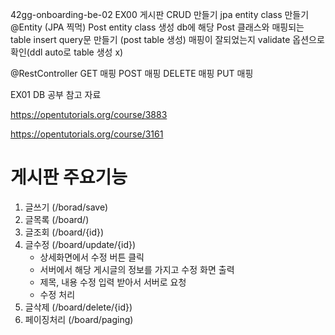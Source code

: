 42gg-onboarding-be-02
EX00 게시판 CRUD 만들기
jpa entity class 만들기 @Entity (JPA 찍먹) Post entity class 생성 db에 해당 Post 클래스와 매핑되는 table insert query문 만들기 (post table 생성) 매핑이 잘되었는지 validate 옵션으로 확인(ddl auto로 table 생성 x)

@RestController GET 매핑 POST 매핑 DELETE 매핑 PUT 매핑

EX01 DB 공부
참고 자료

https://opentutorials.org/course/3883

https://opentutorials.org/course/3161

# 게시판 주요기능

1. 글쓰기 (/borad/save)
2. 글목록 (/board/)
3. 글조회 (/board/{id})
4. 글수정 (/board/update/{id})
   - 상세화면에서 수정 버튼 클릭
   - 서버에서 해당 게시글의 정보를 가지고 수정 화면 출력
   - 제목, 내용 수정 입력 받아서 서버로 요청
   - 수정 처리
5. 글삭제 (/board/delete/{id})
6. 페이징처리 (/board/paging)
